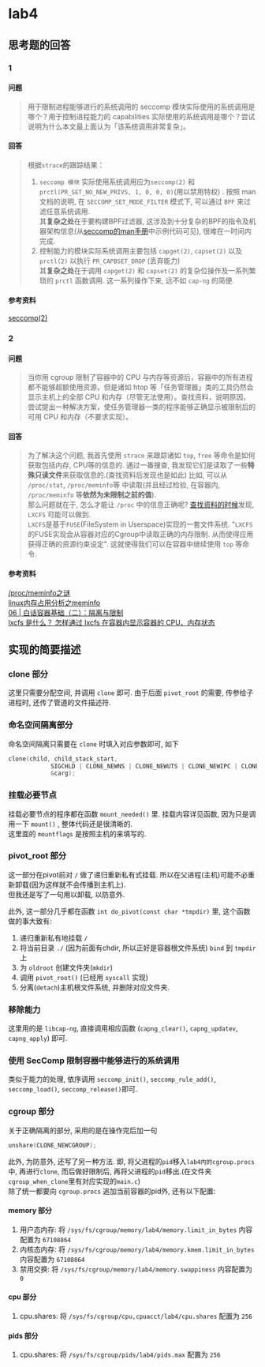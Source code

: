 # lab4

## 思考题的回答

### 1

#### 问题

> 用于限制进程能够进行的系统调用的 seccomp 模块实际使用的系统调用是哪个？用于控制进程能力的 capabilities 实际使用的系统调用是哪个？尝试说明为什么本文最上面认为「该系统调用非常复杂」。

#### 回答

> 根据`strace`的跟踪结果：
> 1. `seccomp 模块` 实际使用系统调用应为`seccomp(2)` 和 `prctl(PR_SET_NO_NEW_PRIVS, 1, 0, 0, 0)`(用以禁用特权) . 按照 man 文档的说明, 在 `SECCOMP_SET_MODE_FILTER` 模式下, 可以通过 `BPF` 来过滤任意系统调用.  
> 其**复杂之处**在于要构建BPF过滤器, 这涉及到十分复杂的BPF的指令及机器架构信息(从[seccomp的man手册](http://www.man7.org/linux/man-pages/man2/seccomp.2.html)中示例代码可见), 很难在一时间内完成.  
> 2. 控制能力的模块实际系统调用主要包括 `capget(2)`, `capset(2)` 以及 `prctl(2)` 以执行 `PR_CAPBSET_DROP` (丢弃能力)  
> 其**复杂之处**在于调用 `capget(2)` 和 `capset(2)` 的复杂位操作及一系列繁琐的 `prctl` 函数调用. 这一系列操作下来, 远不如 `cap-ng` 的简便.  

#### 参考资料

[seccomp(2)](http://www.man7.org/linux/man-pages/man2/seccomp.2.html)  

### 2

#### 问题

> 当你用 cgroup 限制了容器中的 CPU 与内存等资源后，容器中的所有进程都不能够超额使用资源，但是诸如 htop 等「任务管理器」类的工具仍然会显示主机上的全部 CPU 和内存（尽管无法使用）。查找资料，说明原因，尝试提出一种解决方案，使任务管理器一类的程序能够正确显示被限制后的可用 CPU 和内存（不要求实现）。  

#### 回答

> 为了解决这个问题, 我首先使用 `strace` 来跟踪诸如 `top`, `free` 等命令是如何获取包括内存, CPU等的信息的. 通过一番搜查, 我发现它们是读取了一些**特殊只读文件**来获取信息的.(查找资料后发现也是如此) 比如, 可以从 `/proc/stat`, `/proc/meminfo`等 中读取(并且经过检验, 在容器内, `/proc/meminfo` 等**依然为未限制之前的值**).   
> 那么问题就在于, 怎么才能让 `/proc` 中的信息正确呢? [查找资料的时候](https://time.geekbang.org/column/article/14653)发现, `LXCFS` 可能可以做到.  
> `LXCFS`是基于`FUSE`(FileSystem in Userspace)实现的一套文件系统. "`LXCFS`的FUSE实现会从容器对应的Cgroup中读取正确的内存限制. 从而使得应用获得正确的资源约束设定". 这就使得我们可以在容器中继续使用 `top` 等命令.  

#### 参考资料

[/proc/meminfo之谜](http://linuxperf.com/?p=142)  
[linux内存占用分析之meminfo](https://segmentfault.com/a/1190000022518282)  
[06 | 白话容器基础（二）：隔离与限制](https://time.geekbang.org/column/article/14653)  
[lxcfs 是什么？ 怎样通过 lxcfs 在容器内显示容器的 CPU、内存状态](https://www.lijiaocn.com/%E6%8A%80%E5%B7%A7/2019/01/09/kubernetes-lxcfs-docker-container.html)  


## 实现的简要描述

### clone 部分

这里只需要分配空间, 并调用 `clone` 即可. 由于后面 `pivot_root` 的需要, 传参给子进程时, 还传了管道的文件描述符.

### 命名空间隔离部分

命名空间隔离只需要在 `clone` 时填入对应参数即可, 如下

```c
clone(child, child_stack_start,
            SIGCHLD | CLONE_NEWNS | CLONE_NEWUTS | CLONE_NEWIPC | CLONE_NEWPID | CLONE_NEWCGROUP,
            &carg);
```

### 挂载必要节点

挂载必要节点的程序都在函数 `mount_needed()` 里. 挂载内容详见函数, 因为只是调用一下 `mount()` , 整体代码还是很清晰的.  
这里面的 `mountflags` 是按照主机的来填写的.

### pivot_root 部分

这一部分在pivot前对 `/` 做了递归重新私有式挂载. 所以在父进程(主机)可能不必重新卸载(因为这样就不会传播到主机上).  
但我还是写了一句用以卸载, 以防意外.

此外, 这一部分几乎都在函数 `int do_pivot(const char *tmpdir)` 里, 这个函数做的事大致有:
1. 递归重新私有地挂载 `/` 
2. 将当前目录 `./` (因为前面有chdir, 所以正好是容器根文件系统) `bind` 到 `tmpdir`上
3. 为 `oldroot` 创建文件夹(`mkdir`)
4. 调用 `pivot_root()` (已经用 `syscall` 实现)
5. 分离(`detach`)主机根文件系统, 并删除对应文件夹.

### 移除能力

这里用的是 `libcap-ng`, 直接调用相应函数 (`capng_clear()`, `capng_updatev`, `capng_apply`) 即可.

### 使用 SecComp 限制容器中能够进行的系统调用

类似于能力的处理, 依序调用 `seccomp_init()`, `seccomp_rule_add()`, `seccomp_load()`, `seccomp_release()`即可.

### cgroup 部分

关于正确隔离的部分, 采用的是在操作完后加一句
```c
unshare(CLONE_NEWCGROUP);
```
此外, 为防意外, 还写了另一种方法. 即, 将父进程的`pid`移入`lab4内的cgroup.procs`中, 再进行`clone`, 而后做好限制后, 再将父进程的`pid`移出.(在文件夹`cgroup_when_clone`里有对应实现的`main.c`)  
除了统一都要向 `cgroup.procs` 追加当前容器的pid外, 还有以下配置:

#### memory 部分

1. 用户态内存: 将 `/sys/fs/cgroup/memory/lab4/memory.limit_in_bytes` 内容配置为 `67108864`
2. 内核态内存: 将 `/sys/fs/cgroup/memory/lab4/memory.kmem.limit_in_bytes` 内容配置为 `67108864` 
3. 禁用交换: 将 `/sys/fs/cgroup/memory/lab4/memory.swappiness` 内容配置为 `0`

#### cpu 部分

1. cpu.shares: 将 `/sys/fs/cgroup/cpu,cpuacct/lab4/cpu.shares` 配置为 `256`

#### pids 部分

1. cpu.shares: 将 `/sys/fs/cgroup/pids/lab4/pids.max` 配置为 `256`
